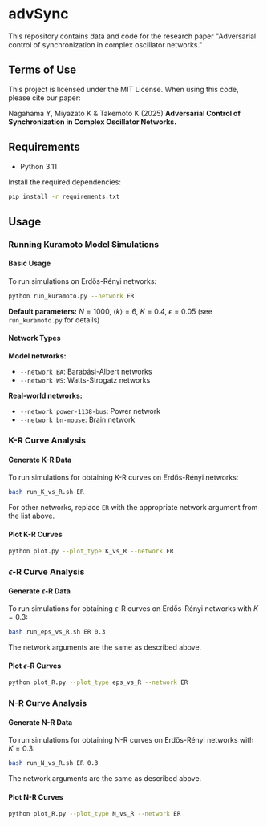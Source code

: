 # advSync

This repository contains data and code for the research paper "Adversarial control of synchronization in complex oscillator networks."

## Terms of Use

This project is licensed under the MIT License. When using this code, please cite our paper:


Nagahama Y, Miyazato K & Takemoto K (2025) **Adversarial Control of Synchronization in Complex Oscillator Networks.**

## Requirements

- Python 3.11

Install the required dependencies:

```bash
pip install -r requirements.txt
```

## Usage

### Running Kuramoto Model Simulations

#### Basic Usage

To run simulations on Erdős-Rényi networks:

```bash
python run_kuramoto.py --network ER
```

**Default parameters:** $N=1000$, $\langle k \rangle = 6$, $K=0.4$, $\epsilon=0.05$ (see `run_kuramoto.py` for details)

#### Network Types

**Model networks:**
- `--network BA`: Barabási-Albert networks
- `--network WS`: Watts-Strogatz networks

**Real-world networks:**
- `--network power-1138-bus`: Power network
- `--network bn-mouse`: Brain network

### K-R Curve Analysis

#### Generate K-R Data

To run simulations for obtaining K-R curves on Erdős-Rényi networks:

```bash
bash run_K_vs_R.sh ER
```

For other networks, replace `ER` with the appropriate network argument from the list above.

#### Plot K-R Curves

```bash
python plot.py --plot_type K_vs_R --network ER
```

### $\epsilon$-R Curve Analysis

#### Generate $\epsilon$-R Data

To run simulations for obtaining $\epsilon$-R curves on Erdős-Rényi networks with $K=0.3$:

```bash
bash run_eps_vs_R.sh ER 0.3
```

The network arguments are the same as described above.

#### Plot $\epsilon$-R Curves

```bash
python plot_R.py --plot_type eps_vs_R --network ER
```

### N-R Curve Analysis

#### Generate N-R Data

To run simulations for obtaining N-R curves on Erdős-Rényi networks with $K=0.3$:

```bash
bash run_N_vs_R.sh ER 0.3
```

The network arguments are the same as described above.

#### Plot N-R Curves

```bash
python plot_R.py --plot_type N_vs_R --network ER
```
